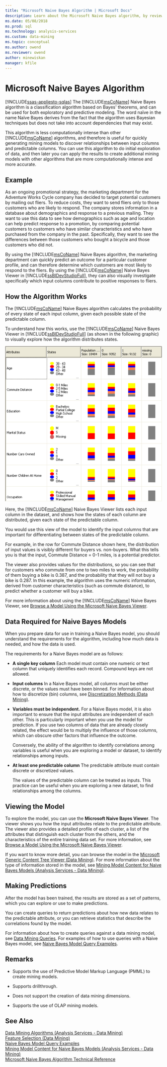 ```yaml
---
title: "Microsoft Naive Bayes Algorithm | Microsoft Docs"
description: Learn about the Microsoft Naive Bayes algorithm, by reviewing this example in SQL Server Analysis Services.
ms.date: 05/08/2018
ms.prod: sql
ms.technology: analysis-services
ms.custom: data-mining
ms.topic: conceptual
ms.author: owend
ms.reviewer: owend
author: minewiskan
manager: kfile
---
```

# Microsoft Naive Bayes Algorithm
[!INCLUDE[ssas-appliesto-sqlas](../includes/ssas-appliesto-sqlas.md)]
  The [!INCLUDE[msCoName](../includes/msconame-md.md)] Naive Bayes algorithm is a classification algorithm based on Bayes' theorems, and can be used for both exploratory and predictive modeling. The word naïve in the name Naïve Bayes derives from the fact that the algorithm uses Bayesian techniques but does not take into account dependencies that may exist.  
  
 This algorithm is less computationally intense than other [!INCLUDE[msCoName](../includes/msconame-md.md)] algorithms, and therefore is useful for quickly generating mining models to discover relationships between input columns and predictable columns. You can use this algorithm to do initial exploration of data, and then later you can apply the results to create additional mining models with other algorithms that are more computationally intense and more accurate.  
  
## Example  
 As an ongoing promotional strategy, the marketing department for the Adventure Works Cycle company has decided to target potential customers by mailing out fliers. To reduce costs, they want to send fliers only to those customers who are likely to respond. The company stores information in a database about demographics and response to a previous mailing. They want to use this data to see how demographics such as age and location can help predict response to a promotion, by comparing potential customers to customers who have similar characteristics and who have purchased from the company in the past. Specifically, they want to see the differences between those customers who bought a bicycle and those customers who did not.  
  
 By using the [!INCLUDE[msCoName](../includes/msconame-md.md)] Naive Bayes algorithm, the marketing department can quickly predict an outcome for a particular customer profile, and can therefore determine which customers are most likely to respond to the fliers. By using the [!INCLUDE[msCoName](../includes/msconame-md.md)] Naive Bayes Viewer in [!INCLUDE[ssBIDevStudioFull](../includes/ssbidevstudiofull-md.md)], they can also visually investigate specifically which input columns contribute to positive responses to fliers.  
  
## How the Algorithm Works  
 The [!INCLUDE[msCoName](../includes/msconame-md.md)] Naive Bayes algorithm calculates the probability of every state of each input column, given each possible state of the predictable column.  
  
 To understand how this works, use the [!INCLUDE[msCoName](../includes/msconame-md.md)] Naive Bayes Viewer in [!INCLUDE[ssBIDevStudioFull](../includes/ssbidevstudiofull-md.md)] (as shown in the following graphic) to visually explore how the algorithm distributes states.  
  
 ![Naive bayes distribution of states](../../analysis-services/data-mining/media/naive-bayes.png "Naive bayes distribution of states")  
  
 Here, the [!INCLUDE[msCoName](../includes/msconame-md.md)] Naive Bayes Viewer lists each input column in the dataset, and shows how the states of each column are distributed, given each state of the predictable column.  
  
 You would use this view of the model to identify the input columns that are important for differentiating between states of the predictable column.  
  
 For example, in the row for Commute Distance shown here, the distribution of input values is visibly different for buyers vs. non-buyers. What this tells you is that the input, Commute Distance = 0-1 miles, is a potential predictor.  
  
 The viewer also provides values for the distributions, so you can see that for customers who commute from one to two miles to work, the probability of them buying a bike is 0.387, and the probability that they will not buy a bike is 0.287. In this example, the algorithm uses the numeric information, derived from customer characteristics (such as commute distance), to predict whether a customer will buy a bike.  
  
 For more information about using the [!INCLUDE[msCoName](../includes/msconame-md.md)] Naive Bayes Viewer, see [Browse a Model Using the Microsoft Naive Bayes Viewer](../../analysis-services/data-mining/browse-a-model-using-the-microsoft-naive-bayes-viewer.md).  
  
## Data Required for Naive Bayes Models  
 When you prepare data for use in training a Naive Bayes model, you should understand the requirements for the algorithm, including how much data is needed, and how the data is used.  
  
 The requirements for a Naive Bayes model are as follows:  
  
-   **A single key column** Each model must contain one numeric or text column that uniquely identifies each record. Compound keys are not allowed.  
  
-   **Input columns** In a Naive Bayes model, all columns must be either discrete, or the values must have been binned. For information about how to discretize (bin) columns, see [Discretization Methods &#40;Data Mining&#41;](../../analysis-services/data-mining/discretization-methods-data-mining.md).  
  
-   **Variables must be independent.** For a Naive Bayes model, it is also important to ensure that the input attributes are independent of each other. This is particularly important when you use the model for prediction. If you use two columns of data that are already closely related, the effect would be to multiply the influence of those columns, which can obscure other factors that influence the outcome.  
  
     Conversely, the ability of the algorithm to identify correlations among variables is useful when you are exploring a model or dataset, to identify relationships among inputs.  
  
-   **At least one predictable column** The predictable attribute must contain discrete or discretized values.  
  
     The values of the predictable column can be treated as inputs. This practice can be useful when you are exploring a new dataset, to find relationships among the columns.  
  
## Viewing the Model  
 To explore the model, you can use the **Microsoft Naive Bayes Viewer**. The viewer shows you how the input attributes relate to the predictable attribute. The viewer also provides a detailed profile of each cluster, a list of the attributes that distinguish each cluster from the others, and the characteristics of the entire training data set. For more information, see [Browse a Model Using the Microsoft Naive Bayes Viewer](../../analysis-services/data-mining/browse-a-model-using-the-microsoft-naive-bayes-viewer.md).  
  
 If you want to know more detail, you can browse the model in the [Microsoft Generic Content Tree Viewer &#40;Data Mining&#41;](../analysis-services-overview.md?viewFallbackFrom=sql-server-ver15). For more information about the type of information stored in the model, see [Mining Model Content for Naive Bayes Models &#40;Analysis Services - Data Mining&#41;](../../analysis-services/data-mining/mining-model-content-for-naive-bayes-models-analysis-services-data-mining.md).  
  
## Making Predictions  
 After the model has been trained, the results are stored as a set of patterns, which you can explore or use to make predictions.  
  
 You can create queries to return predictions about how new data relates to the predictable attribute, or you can retrieve statistics that describe the correlations found by the model.  
  
 For information about how to create queries against a data mining model, see [Data Mining Queries](../../analysis-services/data-mining/data-mining-queries.md). For examples of how to use queries with a Naive Bayes model, see [Naive Bayes Model Query Examples](../../analysis-services/data-mining/naive-bayes-model-query-examples.md).  
  
## Remarks  
  
-   Supports the use of Predictive Model Markup Language (PMML) to create mining models.  
  
-   Supports drillthrough.  
  
-   Does not support the creation of data mining dimensions.  
  
-   Supports the use of OLAP mining models.  
  
## See Also  
 [Data Mining Algorithms &#40;Analysis Services - Data Mining&#41;](../../analysis-services/data-mining/data-mining-algorithms-analysis-services-data-mining.md)   
 [Feature Selection &#40;Data Mining&#41;](../../analysis-services/data-mining/feature-selection-data-mining.md)   
 [Naive Bayes Model Query Examples](../../analysis-services/data-mining/naive-bayes-model-query-examples.md)   
 [Mining Model Content for Naive Bayes Models &#40;Analysis Services - Data Mining&#41;](../../analysis-services/data-mining/mining-model-content-for-naive-bayes-models-analysis-services-data-mining.md)   
 [Microsoft Naive Bayes Algorithm Technical Reference](../../analysis-services/data-mining/microsoft-naive-bayes-algorithm-technical-reference.md)  
  
